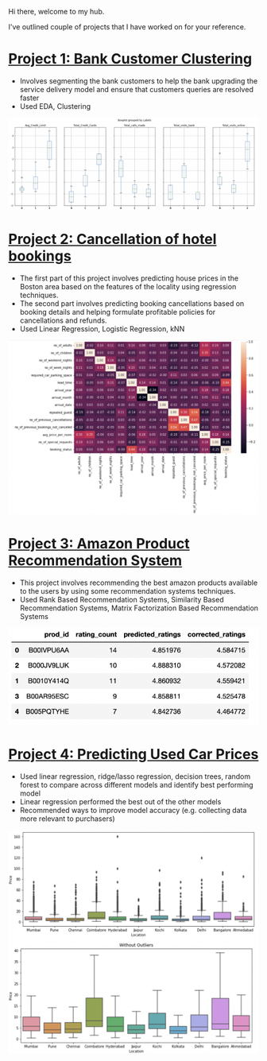 
Hi there, welcome to my hub.

I've outlined couple of projects that I have worked on for your reference. 
# [Project 1: Bank Customer Clustering](https://github.com/arakibit/portfolio/tree/main/Data%20Science/Projects/Bank_CreditCard_Analysis)
* Involves segmenting the bank customers to help the bank upgrading the service delivery model and ensure that customers queries are resolved faster
* Used EDA, Clustering

![](images/cluster1.png)



# [Project 2: Cancellation of hotel bookings](https://github.com/arakibit/portfolio/tree/main/Data%20Science/Projects/Predicting_Hotel_Cancellation_Rates)
* The first part of this project involves predicting house prices in the Boston area based on the features of the locality using regression techniques. 
* The second part involves predicting booking cancellations based on booking details and helping formulate profitable policies for cancellations and refunds.
* Used Linear Regression, Logistic Regression, kNN

![](images/hotelcancel.png)



# [Project 3: Amazon Product Recommendation System](https://github.com/arakibit/portfolio/tree/main/Data%20Science/Projects/Amazon_Recommendation_System)
* This project involves recommending the best amazon products available to the users by using some recommendation systems techniques.
* Used Rank Based Recommendation Systems, Similarity Based Recommendation Systems, Matrix Factorization Based Recommendation Systems

![](images/amznrecc1.png)


# [Project 4: Predicting Used Car Prices](https://github.com/arakibit/portfolio/tree/main/Data%20Science/Projects/Predicting_UsedCar_Prices)
* Used linear regression, ridge/lasso regression, decision trees, random forest to compare across different models and identify best performing model
* Linear regression performed the best out of the other models
* Recommended ways to improve model accuracy (e.g. collecting data more relevant to purchasers)

![](images/usedcar1.png)

